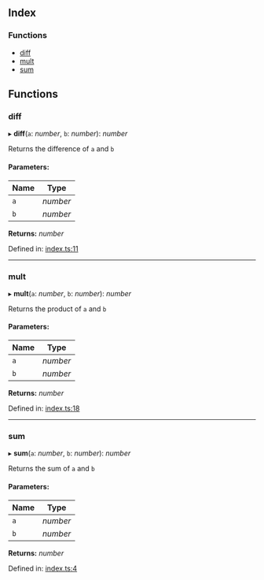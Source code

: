 ## Index

### Functions

*   [diff][1]
*   [mult][2]
*   [sum][3]

## Functions

### diff

▸ **diff**(`a`: *number*, `b`: *number*): *number*

Returns the difference of `a` and `b`

#### Parameters:

| Name | Type     |
| ---- | -------- |
| `a`  | *number* |
| `b`  | *number* |

**Returns:** *number*

Defined in: [index.ts:11][4]

***

### mult

▸ **mult**(`a`: *number*, `b`: *number*): *number*

Returns the product of `a` and `b`

#### Parameters:

| Name | Type     |
| ---- | -------- |
| `a`  | *number* |
| `b`  | *number* |

**Returns:** *number*

Defined in: [index.ts:18][5]

***

### sum

▸ **sum**(`a`: *number*, `b`: *number*): *number*

Returns the sum of `a` and `b`

#### Parameters:

| Name | Type     |
| ---- | -------- |
| `a`  | *number* |
| `b`  | *number* |

**Returns:** *number*

Defined in: [index.ts:4][6]

[1]: README.md#diff

[2]: README.md#mult

[3]: README.md#sum

[4]: https://github.com/Xunnamius/workflow-playground/blob/907e4b5/src/index.ts#L11

[5]: https://github.com/Xunnamius/workflow-playground/blob/907e4b5/src/index.ts#L18

[6]: https://github.com/Xunnamius/workflow-playground/blob/907e4b5/src/index.ts#L4
